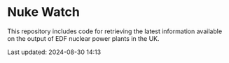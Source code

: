 # Nuke Watch

This repository includes code for retrieving the latest information available on the output of EDF nuclear power plants in the UK.

Last updated: 2024-08-30 14:13